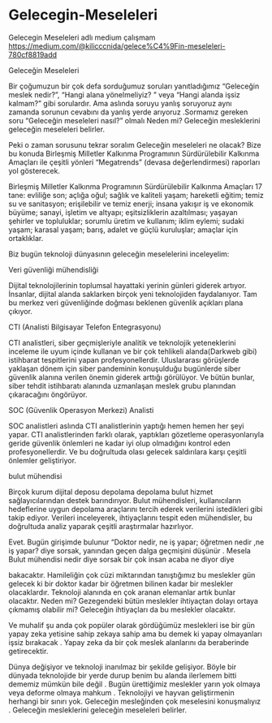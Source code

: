 # Gelecegin-Meseleleri
Gelecegin Meseleleri adlı medium çalışmam
https://medium.com/@kilicccnida/gelece%C4%9Fin-meseleleri-780cf8819add


Geleceğin Meseleleri

Bir çoğumuzun bir çok defa sorduğumuz soruları yanıtladığımız “Geleceğin meslek nedir?”, “Hangi alana yönelmeliyiz? ” veya “Hangi alanda işsiz kalmam?” gibi sorulardır. Ama aslında soruyu yanlış soruyoruz aynı zamanda sorunun cevabını da yanlış yerde arıyoruz .Sormamız gereken soru “Geleceğin meseleleri nasıl?” olmalı Neden mi? Geleceğin mesleklerini geleceğin meseleleri belirler.

Peki o zaman sorusunu tekrar soralım Geleceğin meseleleri ne olacak? Bize bu konuda Birleşmiş Milletler Kalkınma Programının Sürdürülebilir Kalkınma Amaçları ile çeşitli yönleri “Megatrends” (devasa değerlendirmesi) raporları yol gösterecek.

Birleşmiş Milletler Kalkınma Programının Sürdürülebilir Kalkınma Amaçları 17 tane: evliliğe son; açlığa oğul; sağlık ve kaliteli yaşam; hareketli eğitim; temiz su ve sanitasyon; erişilebilir ve temiz enerji; insana yakışır iş ve ekonomik büyüme; sanayi, işletim ve altyapı; eşitsizliklerin azaltılması; yaşayan şehirler ve topluluklar; sorumlu üretim ve kullanım; iklim eylemi; sudaki yaşam; karasal yaşam; barış, adalet ve güçlü kuruluşlar; amaçlar için ortaklıklar.

Biz bugün teknoloji dünyasının geleceğin meselelerini inceleyelim:

Veri güvenliği mühendisliği

Dijital teknolojilerinin toplumsal hayattaki yerinin günleri giderek artıyor. İnsanlar, dijital alanda saklarken birçok yeni teknolojiden faydalanıyor. Tam bu merkez veri güvenliğinde doğması beklenen güvenlik açıkları plana çıkıyor.

CTI (Analisti Bilgisayar Telefon Entegrasyonu)

CTI analistleri, siber geçmişleriyle analitik ve teknolojik yeteneklerini inceleme ile uyum içinde kullanan ve bir çok tehlikeli alanda(Darkweb gibi) istihbarat tespitlerini yapan profesyonellerdir. Uluslararası görüşlerde yaklaşan dönem için siber pandeminin konuşulduğu bugünlerde siber güvenlik alanına verilen önemin giderek arttığı görülüyor. Ve bütün bunlar, siber tehdit istihbaratı alanında uzmanlaşan meslek grubu planından çıkaracağını öngörüyor.

SOC (Güvenlik Operasyon Merkezi) Analisti

SOC analistleri aslında CTI analistlerinin yaptığı hemen hemen her şeyi yapar. CTI analistlerinden farklı olarak, yaptıkları gözetleme operasyonlarıyla geride güvenlik önlemleri ne kadar iyi olup olmadığını kontrol eden profesyonellerdir. Ve bu doğrultuda olası gelecek saldırılara karşı çeşitli önlemler geliştiriyor.

bulut mühendisi

Birçok kurum dijital deposu depolama depolama bulut hizmet sağlayıcılarından destek barındırıyor. Bulut mühendisleri, kullanıcıların hedeflerine uygun depolama araçlarını tercih ederek verilerini istedikleri gibi takip ediyor. Verileri inceleyerek, ihtiyaçlarını tespit eden mühendisler, bu doğrultuda analiz yaparak çeşitli araştırmalar hazırlıyor.

Evet. Bugün girişimde bulunur “Doktor nedir, ne iş yapar; öğretmen nedir ,ne iş yapar? diye sorsak, yanından geçen dalga geçmişini düşünür . Mesela Bulut mühendisi nedir diye sorsak bir çok insan acaba ne diyor diye

bakacaktır. Hamileliğin çok cüzi miktarından tanıştığımız bu meslekler gün gelecek ki bir doktor kadar bir öğretmen bilinen kadar bir meslekler olacaklardır. Teknoloji alanında en çok aranan elemanlar artık bunlar olacaktır. Neden mi? Gezegendeki bütün meslekler ihtiyaçtan dolayı ortaya çıkmamış olabilir mi? Geleceğin ihtiyaçları da bu meslekler olacaktır.

Ve muhalif şu anda çok popüler olarak gördüğümüz meslekleri ise bir gün yapay zeka yetisine sahip zekaya sahip ama bu demek ki yapay olmayanları işsiz bırakacak . Yapay zeka da bir çok meslek alanlarını da beraberinde getirecektir.

Dünya değişiyor ve teknoloji inanılmaz bir şekilde gelişiyor. Böyle bir dünyada teknolojide bir yerde durup benim bu alanda ilerlemem bitti dememiz mümkün bile değil . Bugün ürettiğimiz meslekler yarın yok olmaya veya deforme olmaya mahkum . Teknolojiyi ve hayvan geliştirmenin herhangi bir sınırı yok. Geleceğin mesleğinden çok meselesini konuşmalıyız . Geleceğin mesleklerini geleceğin meseleleri belirler.

